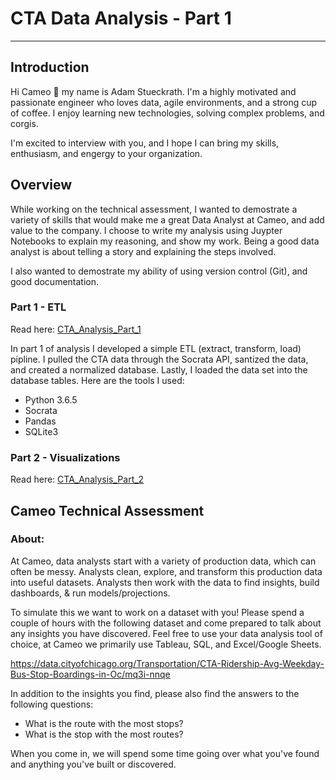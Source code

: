 # CTA Data Analysis - Part 1 
--- 
## Introduction
Hi Cameo 👋 my name is Adam Stueckrath. I'm a highly motivated and passionate engineer who loves data, agile environments, and a strong cup of coffee. I enjoy learning new technologies, solving complex problems, and corgis. 

I'm excited to interview with you, and I hope I can bring my skills, enthusiasm, and engergy to your organization. 

## Overview
While working on the technical assessment, I wanted to demostrate a variety of skills that would make me a great Data Analyst at Cameo, and add value to the company. I choose to write my analysis using Juypter Notebooks to explain my reasoning, and show my work. Being a good data analyst is about telling a story and explaining the steps involved. 

I also wanted to demostrate my ability of using version control (Git), and good documentation. 

### Part 1 - ETL 
Read here: [CTA_Analysis_Part_1]("CTA_Analysis_Part_1.ipynb")

In part 1 of analysis I developed a simple ETL (extract, transform, load) pipline. I pulled the CTA data through the Socrata API, santized the data, and created a normalized database. Lastly, I loaded the data set into the database tables. Here are the tools I used: 
* Python 3.6.5
* Socrata
* Pandas
* SQLite3

### Part 2 - Visualizations
Read here: [CTA_Analysis_Part_2]("CTA_Analysis_Part_2.ipynb")


## Cameo Technical Assessment
### About:
At Cameo, data analysts start with a variety of production data, which can often be messy. Analysts clean, explore, and transform this production data into useful datasets. Analysts then work with the data to find insights, build dashboards, & run models/projections.

To simulate this we want to work on a dataset with you! Please spend a couple of hours with the following dataset and come prepared to talk about any insights you have discovered. Feel free to use your data analysis tool of choice, at Cameo we primarily use Tableau, SQL, and Excel/Google Sheets.

https://data.cityofchicago.org/Transportation/CTA-Ridership-Avg-Weekday-Bus-Stop-Boardings-in-Oc/mq3i-nnqe

In addition to the insights you find, please also find the answers to the following questions:
* What is the route with the most stops?
* What is the stop with the most routes?

When you come in, we will spend some time going over what you've found and anything you've built or discovered.
